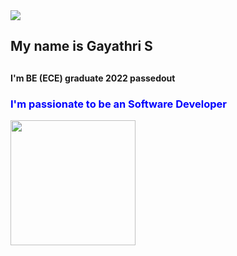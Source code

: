 <img src="https://user-images.githubusercontent.com/112175774/203551688-7054e2aa-8b2c-4d4f-a32a-48efc792efea.png">
<h2>My name is Gayathri S<h2>
<h4>I'm BE (ECE) graduate 2022 passedout</h4>
<h3 style='color: blue'>I'm passionate to be an Software Developer</h3>
<img src="https://user-images.githubusercontent.com/112175774/203553395-55497886-645d-48b5-85d2-0610f54e1e68.png" width="200' height="200">
